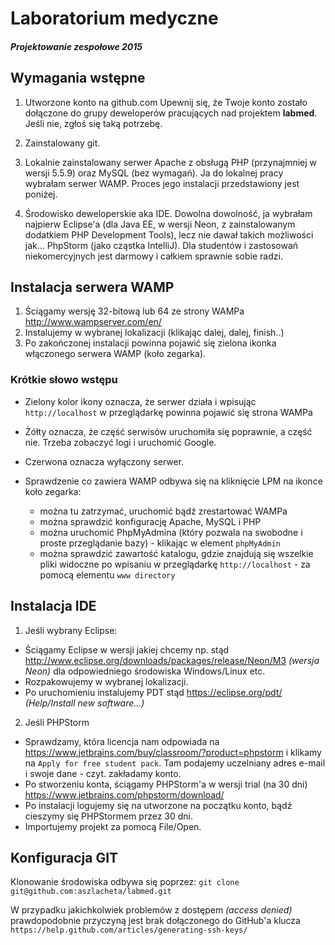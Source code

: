 # Laboratorium medyczne
##### Projektowanie zespołowe 2015

## Wymagania wstępne
1.  Utworzone konto na github.com 
    Upewnij się, że Twoje konto zostało dołączone do grupy deweloperów pracujących nad projektem **labmed**.
    Jeśli nie, zgłoś się taką potrzebę.
    
2.  Zainstalowany git. 
    
3.  Lokalnie zainstalowany serwer Apache z obsługą PHP (przynajmniej w wersji 5.5.9) oraz MySQL (bez wymagań).
    Ja do lokalnej pracy wybrałam serwer WAMP. Proces jego instalacji przedstawiony jest poniżej.
    
4.  Środowisko deweloperskie aka IDE. 
    Dowolna dowolność, ja wybrałam najpierw Eclipse'a (dla Java EE, w wersji Neon, z zainstalowanym dodatkiem PHP Development Tools), lecz nie dawał takich możliwości jak... PhpStorm (jako cząstka IntelliJ). Dla studentów i zastosowań niekomercyjnych jest darmowy i całkiem sprawnie sobie radzi.
    
    
## Instalacja serwera WAMP
1. Ściągamy wersję 32-bitową lub 64 ze strony WAMPa http://www.wampserver.com/en/
2. Instalujemy w wybranej lokalizacji (klikając dalej, dalej, finish..)
3. Po zakończonej instalacji powinna pojawić się zielona ikonka włączonego serwera WAMP (koło zegarka).

### Krótkie słowo wstępu
* Zielony kolor ikony oznacza, że serwer działa i wpisując `http://localhost` w przeglądarkę powinna pojawić się strona WAMPa
* Żółty oznacza, że część serwisów uruchomiła się poprawnie, a część nie. Trzeba zobaczyć logi i uruchomić Google.
* Czerwona oznacza wyłączony serwer. 

* Sprawdzenie co zawiera WAMP odbywa się na kliknięcie LPM na ikonce koło zegarka:
  * można tu zatrzymać, uruchomić bądź zrestartować WAMPa
  * można sprawdzić konfigurację Apache, MySQL i PHP
  * można uruchomić PhpMyAdmina (który pozwala na swobodne i proste przeglądanie bazy) - klikając w element `phpMyAdmin`
  * można sprawdzić zawartość katalogu, gdzie znajdują się wszelkie pliki widoczne po wpisaniu w przeglądarkę `http://localhost` - za pomocą elementu `www directory`

## Instalacja IDE
1. Jeśli wybrany Eclipse:
  * Ściągamy Eclipse w wersji jakiej chcemy np. stąd http://www.eclipse.org/downloads/packages/release/Neon/M3 *(wersja Neon)* dla odpowiedniego środowiska Windows/Linux etc. 
  * Rozpakowujemy w wybranej lokalizacji.
  * Po uruchomieniu instalujemy PDT stąd https://eclipse.org/pdt/ *(Help/Install new software...)*
  
2. Jeśli PHPStorm
  * Sprawdzamy, która licencja nam odpowiada na https://www.jetbrains.com/buy/classroom/?product=phpstorm i klikamy na `Apply for free student pack`. Tam podajemy uczelniany adres e-mail i swoje dane - czyt. zakładamy konto. 
  * Po stworzeniu konta, ściągamy PHPStorm'a w wersji trial (na 30 dni) https://www.jetbrains.com/phpstorm/download/
  * Po instalacji logujemy się na utworzone na początku konto, bądź cieszymy się PHPStormem przez 30 dni.
  * Importujemy projekt za pomocą File/Open.

## Konfiguracja GIT
Klonowanie środowiska odbywa się poprzez:
`git clone git@github.com:aszlacheta/labmed.git`

W przypadku jakichkolwiek problemów z dostępem *(access denied)* prawdopodobnie przyczyną jest brak dołączonego do GitHub'a klucza `https://help.github.com/articles/generating-ssh-keys/`
    